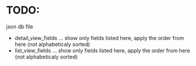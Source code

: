 # TODO:

json db file
- detail_view_fields ... show only fields listed here, apply the order from here (not alphabeticaly sorted)
- list_view_fields ... show only fields listed here, apply the order from here (not alphabeticaly sorted)
